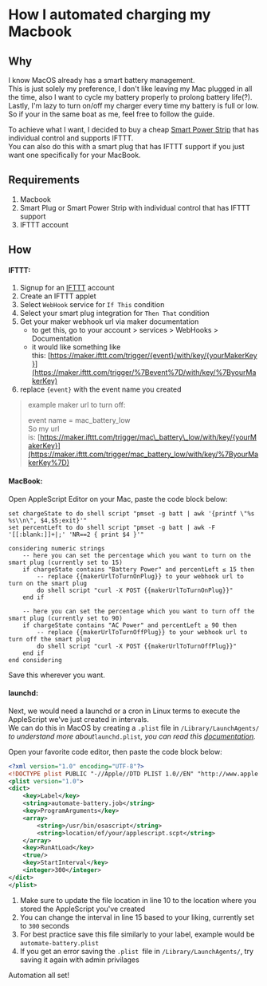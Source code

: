 # How I automated charging my Macbook

## Why

I know MacOS already has a smart battery management.<br>
This is just solely my preference, I don't like leaving my Mac plugged in all the time, also I want to cycle my battery properly to prolong battery life(?).<br>
Lastly, I'm lazy to turn on/off my charger every time my battery is full or low.<br>
So if your in the same boat as me, feel free to follow the guide.

To achieve what I want, I decided to buy a cheap [Smart Power Strip](https://www.lazada.com.ph/products/joylab-wifi-smart-power-stripwifi-smart-socket-with-overload-protection-with-4-ac-outlets-and-4-usb-31a-no-hub-required-works-with-smart-lifetuya-amazon-alexa-and-google-home-i874650801-s2776138630.html) that has individual control and supports IFTTT.<br>
You can also do this with a smart plug that has IFTTT support if you just want one specifically for your MacBook.

## Requirements
1. Macbook
2. Smart Plug or Smart Power Strip with individual control that has IFTTT support
3. IFTTT account

## How
#### IFTTT:

1. Signup for an [IFTTT](https://ifttt.com) account
2. Create an IFTTT applet
3. Select `WebHook` service for `If This` condition
4. Select your smart plug integration for `Then That` condition
5. Get your maker webhook url via maker documentation
    * to get this, go to your account > services > WebHooks > Documentation
    * it would like something like this: [https://maker.ifttt.com/trigger/{event}/with/key/{yourMakerKey}](https://maker.ifttt.com/trigger/%7Bevent%7D/with/key/%7ByourMakerKey)
6. replace `{event}` with the event name you created

> example maker url to turn off:
> 
> event name = mac\_battery\_low<br>
> So my url is: [https://maker.ifttt.com/trigger/mac\_battery\_low/with/key/{yourMakerKey}](https://maker.ifttt.com/trigger/mac_battery_low/with/key/%7ByourMakerKey%7D)


#### MacBook:

Open AppleScript Editor on your Mac, paste the code block below:

``` applescript
set chargeState to do shell script "pmset -g batt | awk '{printf \"%s %s\\n\", $4,$5;exit}'"
set percentLeft to do shell script "pmset -g batt | awk -F '[[:blank:]]+|;' 'NR==2 { print $4 }'"

considering numeric strings
    -- here you can set the percentage which you want to turn on the smart plug (currently set to 15)
	if chargeState contains "Battery Power" and percentLeft ≤ 15 then
        -- replace {{makerUrlToTurnOnPlug}} to your webhook url to turn on the smart plug
	    do shell script "curl -X POST {{makerUrlToTurnOnPlug}}"
	end if

	-- here you can set the percentage which you want to turn off the smart plug (currently set to 90)
	if chargeState contains "AC Power" and percentLeft ≥ 90 then
        -- replace {{makerUrlToTurnOffPlug}} to your webhook url to turn off the smart plug
	    do shell script "curl -X POST {{makerUrlToTurnOffPlug}}"
	end if
end considering
```
Save this wherever you want.

#### launchd:
Next, we would need a launchd or a cron in Linux terms to execute the AppleScript we've just created in intervals.<br>
We can do this in MacOS by creating a `.plist` file in `/Library/LaunchAgents/`<br>
*to understand more about*`launchd.plist`*, you can read this [documentation](https://www.manpagez.com/man/5/launchd.plist/).*

Open your favorite code editor, then paste the code block below:
``` xml
<?xml version="1.0" encoding="UTF-8"?>
<!DOCTYPE plist PUBLIC "-//Apple//DTD PLIST 1.0//EN" "http://www.apple.com/DTDs/PropertyList-1.0.dtd">
<plist version="1.0">
<dict>
    <key>Label</key>
    <string>automate-battery.job</string>
    <key>ProgramArguments</key>
    <array>
        <string>/usr/bin/osascript</string>
        <string>location/of/your/applescript.scpt</string>
    </array>
    <key>RunAtLoad</key>
    <true/>
    <key>StartInterval</key>
    <integer>300</integer>
</dict>
</plist>
```
1. Make sure to update the file location in line 10 to the location where you stored the AppleScript you've created
2. You can change the interval in line 15 based to your liking, currently set to `300` seconds
3. For best practice save this file similarly to your label, example would be `automate-battery.plist`
4. If you get an error saving the `.plist `file in `/Library/LaunchAgents/`, try saving it again with admin privilages

Automation all set!
